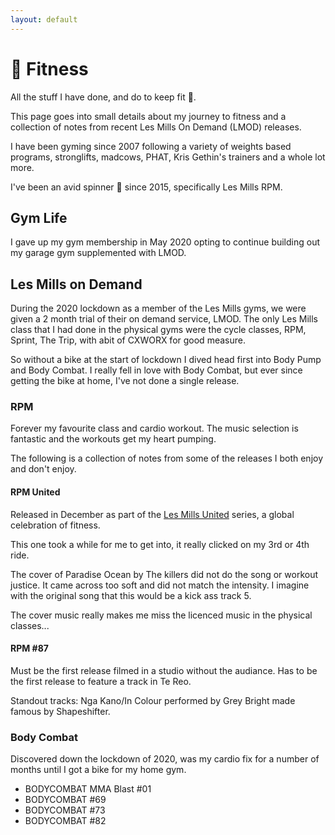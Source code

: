 ```yaml
---
layout: default
---
```


# 🏃 Fitness

All the stuff I have done, and do to keep fit 💪. 

This page goes into small details about my journey to fitness and a collection of notes from recent Les Mills On Demand (LMOD) releases.

I have been gyming since 2007 following a variety of weights based programs, stronglifts, madcows, PHAT, Kris Gethin's trainers and a whole lot more. 

I've been an avid spinner 🚴 since 2015, specifically Les Mills RPM.

## Gym Life

I gave up my gym membership in May 2020 opting to continue building out my garage gym supplemented with LMOD.

## Les Mills on Demand

During the 2020 lockdown as a member of the Les Mills gyms, we were given a 2 month trial of their on demand service, LMOD. The only Les Mills class that I had done in the physical gyms were the cycle classes, RPM, Sprint, The Trip, with abit of CXWORX for good measure. 

So without a bike at the start of lockdown I dived head first into Body Pump and Body Combat. I really fell in love with Body Combat, but ever since getting the bike at home, I've not done a single release.

### RPM

Forever my favourite class and cardio workout. The music selection is fantastic and the workouts get my heart pumping.

The following is a collection of notes from some of the releases I both enjoy and don't enjoy.

#### RPM United

Released in December as part of the [Les Mills United](https://www.lesmills.com/united/) series, a global celebration of fitness.

This one took a while for me to get into, it really clicked on my 3rd or 4th ride. 

The cover of Paradise Ocean by The killers did not do the song or workout justice. It came across too soft and did not match the intensity. I imagine with the original song that this would be a kick ass track 5. 

The cover music really makes me miss the licenced music in the physical classes...

#### RPM #87

Must be the first release filmed in a studio without the audiance. Has to be the first release to feature a track in Te Reo.

Standout tracks: Nga Kano/In Colour performed by Grey Bright made famous by Shapeshifter.

### Body Combat

Discovered down the lockdown of 2020, was my cardio fix for a number of months until I got a bike for my home gym.

* BODYCOMBAT MMA Blast #01
* BODYCOMBAT #69
* BODYCOMBAT #73
* BODYCOMBAT #82